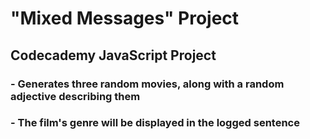 # "Mixed Messages" Project
## Codecademy JavaScript Project
### - Generates three random movies, along with a random adjective describing them
### - The film's genre will be displayed in the logged sentence
